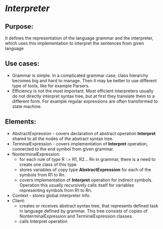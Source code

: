 # ***Interpreter***

## Purpose:
It defines the representation of the language grammar and the interpreter, which uses this implementation to interpret the sentences from given language

## Use cases:
- Grammar is simple. In a complicated grammar case, class hierarchy becomes big and hard to manage. Then it may be better to use different type of tools, like for example Parsers.
- Efficiency is not the most important. Most efficient interpreters usually do not directly interpret syntax tree, but at first they translate them to a different form. For example regular expressions are often transformed to state machine.

## Elements:
- AbstractExpression - covers declaration of abstract operation __Interpret__ shared to all the nodes of the abstract syntax tree.
- TerminalExpression - covers implementation of __Interpret__ operation, connected to the end symbol from given grammar.
- NonterminalExpression:
  - for each rule of type R ::= R1, R2... Rn in grammar, there is a need to create one class of this type
  - stores variables of copy type __AbstractExpression__ for each of the symbols from R1 to Rn.
  - covers implementation of __Interpret__ operation for indirect symbols. Operation this usually recursively calls itself for variables representing symbols from R1 to Rn.
- Context - stores global interpreter info.
- Client: 
  - creates or receives abstract syntax tree, that represents defined task in language defined by grammar. This tree consists of copies of NonterminalExpression and TerminalExpression classes.
  - calls Interpret operation